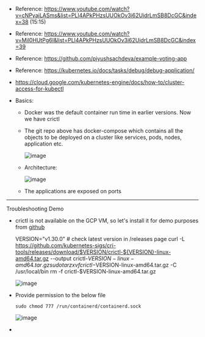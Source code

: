 - Reference: https://www.youtube.com/watch?v=cNPyajLASms&list=PLl4APkPHzsUUOkOv3i62UidrLmSB8DcGC&index=38 (15:15)
- Reference: https://www.youtube.com/watch?v=Mil0HUtPg6I&list=PLl4APkPHzsUUOkOv3i62UidrLmSB8DcGC&index=39
- Reference: https://github.com/piyushsachdeva/example-voting-app
- Reference: https://kubernetes.io/docs/tasks/debug/debug-application/
- https://cloud.google.com/kubernetes-engine/docs/how-to/cluster-access-for-kubectl

- Basics:
  - Docker was the default container run time in earlier versions. Now we have crictl 

  - The git repo above has docker-compose which contains all the objects to be deployed on a cluster like services, pods, nodes, application etc.
  
     ![image](https://github.com/user-attachments/assets/28afd5a2-2f83-4963-94ec-23dce05db6e9)

  - Architecture:

      ![image](https://github.com/user-attachments/assets/82619438-90f4-4489-940f-98028a653b1b)

  - The applications are exposed on ports     

---------------------------------------
Troubleshooting Demo
- crictl is not available on the GCP VM, so let's install it for demo purposes from [github](https://github.com/kubernetes-sigs/cri-tools/blob/master/docs/crictl.md)

     VERSION="v1.30.0" # check latest version in /releases page
     curl -L https://github.com/kubernetes-sigs/cri-tools/releases/download/$VERSION/crictl-${VERSION}-linux-amd64.tar.gz --output crictl-${VERSION}-linux-amd64.tar.gz
     sudo tar zxvf crictl-$VERSION-linux-amd64.tar.gz -C /usr/local/bin
     rm -f crictl-$VERSION-linux-amd64.tar.gz

    ![image](https://github.com/user-attachments/assets/72087781-93d0-47c3-b78c-e25e341c44ee)

- Provide permission to the below file

      sudo chmod 777 /run/containerd/containerd.sock

    ![image](https://github.com/user-attachments/assets/ddbba4af-1551-41b9-b4d8-fa858f26459d)


- 
